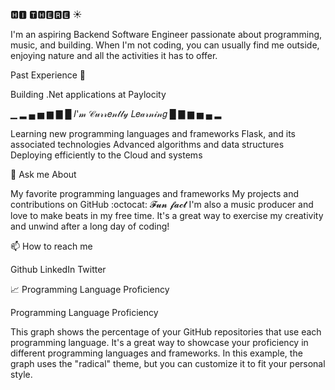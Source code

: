🅷🅸 🆃🅷🅴🆁🅴 ☀️

I'm an aspiring Backend Software Engineer passionate about programming, music, and building. When I'm not coding, you can usually find me outside, enjoying nature and all the activities it has to offer.

Past Experience 🌸

Building .Net applications at Paylocity

▁ ▂ ▄ ▅ ▆ ▇ █     𝐼'𝓂 𝒞𝓊𝓇𝓇𝑒𝓃𝓉𝓁𝓎 𝐿𝑒𝒶𝓇𝓃𝒾𝓃𝑔     █ ▇ ▆ ▅ ▄ ▂ 

Learning new programming languages and frameworks
Flask, and its associated technologies
Advanced algorithms and data structures
Deploying efficiently to the Cloud and systems

💬 Ask me About

My favorite programming languages and frameworks
My projects and contributions on GitHub
:octocat: 𝓕𝓾𝓷 𝓯𝓪𝓬𝓽
I'm also a music producer and love to make beats in my free time. It's a great way to exercise my creativity and unwind after a long day of coding!

📫 How to reach me

Github
LinkedIn
Twitter

📈 Programming Language Proficiency

Programming Language Proficiency

This graph shows the percentage of your GitHub repositories that use each programming language. It's a great way to showcase your proficiency in different programming languages and frameworks. In this example, the graph uses the "radical" theme, but you can customize it to fit your personal style.
